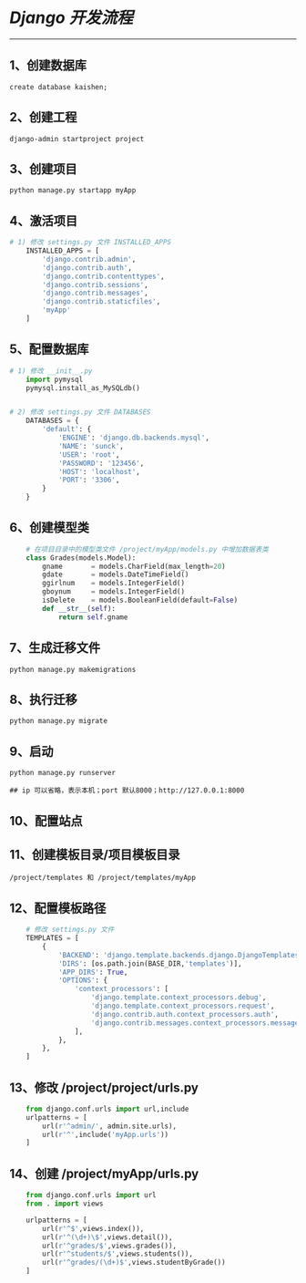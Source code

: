 # ***Django 开发流程***

------

## 1、创建数据库

```
create database kaishen;
```



## 2、创建工程

```
django-admin startproject project
```



## 3、创建项目

```
python manage.py startapp myApp
```



## 4、激活项目

```python
# 1) 修改 settings.py 文件 INSTALLED_APPS
    INSTALLED_APPS = [
        'django.contrib.admin',
        'django.contrib.auth',
        'django.contrib.contenttypes',
        'django.contrib.sessions',
        'django.contrib.messages',
        'django.contrib.staticfiles',
        'myApp'
    ]
```



## 5、配置数据库

```python
# 1) 修改 __init__.py
    import pymysql
    pymysql.install_as_MySQLdb()


# 2) 修改 settings.py 文件 DATABASES
    DATABASES = {
        'default': {
            'ENGINE': 'django.db.backends.mysql',
            'NAME': 'sunck',
            'USER': 'root',
            'PASSWORD': '123456',
            'HOST': 'localhost',
            'PORT': '3306',
        }
    }
```





## 6、创建模型类 

```python
	# 在项目目录中的模型类文件 /project/myApp/models.py 中增加数据表类
    class Grades(models.Model):
        gname       = models.CharField(max_length=20)
        gdate       = models.DateTimeField()
        ggirlnum    = models.IntegerField()
        gboynum     = models.IntegerField()
        isDelete    = models.BooleanField(default=False)
        def __str__(self):
            return self.gname
```



## 7、生成迁移文件

    python manage.py makemigrations



## 8、执行迁移

    python manage.py migrate



## 9、启动

    python manage.py runserver
    
    ## ip 可以省略，表示本机；port 默认8000；http://127.0.0.1:8000



## 10、配置站点



## 11、创建模板目录/项目模板目录

    /project/templates 和 /project/templates/myApp



## 12、配置模板路径

```python
	# 修改 settings.py 文件
    TEMPLATES = [
        {
            'BACKEND': 'django.template.backends.django.DjangoTemplates',
            'DIRS': [os.path.join(BASE_DIR,'templates')],
            'APP_DIRS': True,
            'OPTIONS': {
                'context_processors': [
                    'django.template.context_processors.debug',
                    'django.template.context_processors.request',
                    'django.contrib.auth.context_processors.auth',
                    'django.contrib.messages.context_processors.messages',
                ],
            },
        },
    ]
```



## 13、修改 /project/project/urls.py   

```python
    from django.conf.urls import url,include
    urlpatterns = [
        url(r'^admin/', admin.site.urls),
        url(r'^',include('myApp.urls'))
    ]
```



## 14、创建  /project/myApp/urls.py

```python
    from django.conf.urls import url
    from . import views

    urlpatterns = [
        url(r'^$',views.index()),
        url(r'^(\d+)\$',views.detail()),
        url(r'^grades/$',views.grades()),
        url(r'^students/$',views.students()),
        url(r'^grades/(\d+)$',views.studentByGrade())
    ]
```